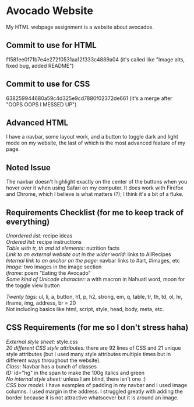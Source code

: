 # Avocado Website
My HTML webpage assignment is a website about avocados.

## Commit to use for HTML
f1581ee0f71b7e4e272f0531aa12f333c4889a04 (it's called like "Image alts, fixed bug, added README")

## Commit to use for CSS
638259944680a59c4d325e9cd7880f02372de661 (it's a merge after "OOPS OOPS I MESSED UP")

## Advanced HTML
I have a navbar, some layout work, and a button to toggle dark and light mode on my website, the last of which is the most advanced feature of my page.

## Noted Issue
The navbar doesn't highlight exactly on the center of the buttons when you hover over it when using Safari on my computer. It does work with Firefox and Chrome, which I believe is what matters (?); I think it's a bit of a fluke.

## Requirements Checklist (for me to keep track of everything)<br/>
*Unordered list:* recipe ideas<br/>
*Ordered list:* recipe instructions<br/>
*Table with tr, th and td elements:* nutrition facts<br/>
*Link to an external website out in the wider world:* links to AllRecipes<br/>
*Internal link to an anchor on the page:* navbar links to #art, #images, etc<br/>
*Image:* two images in the image section<br/>
*iframe:* poem "Eating the Avocado"<br/>
*Some kind of Unicode character:* a with macron in Nahuatl word, moon for the toggle view button<br/>

*Twenty tags:* ul, li, a, button, h1, p, h2, strong, em, q, table, tr, th, td, ol, hr, iframe, img, address, br = 20<br/>
Not including basics like html, script, style, head, body, meta, etc.

## CSS Requirements (for me so I don't stress haha)<br/>
*External style sheet:* style.css<br/>
*20 different CSS style attributes:* there are 92 lines of CSS and 21 unique style attributes (but I used many style attributes multiple times but in different ways throughout the website).<br/>
*Class:* Navbar has a bunch of classes<br/>
*ID:* id="hg" in the span to make the 100g italics and green<br/>
*No internal style sheet:* unless I am blind, there isn't one :)<br/>
*CSS box model:* I have examples of padding in my navbar and I used image columns. I used margin in the address. I struggled greatly with adding the border because it is not attractive whatsoever but it is around an image.
